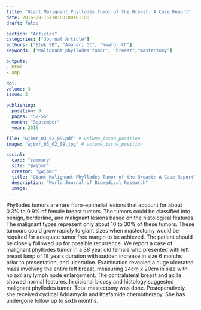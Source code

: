 ```yaml
---
title: "Giant Malignant Phyllodes Tumor of the Breast: A Case Report"
date: 2016-09-15T10:00:00+01:00
draft: false

section: "Articles"
categories: ["Journal Article"]
authors: ["Etuk EB", "Amanari OC", "Nwafor CC"]
keywords: ["Malignant phyllodes tumor", "breast","mastectomy"]

outputs: 
- html
- amp

doi:
volume: 3
issue: 2

publishing:
  position: 9
  pages: "52-55"
  month: "September"
  year: 2016

file: "wjbmr_03_02_09.pdf" # volume_issue_position
image: "wjbmr_03_02_09.jpg" # volume_issue_position

social:
  card: "summary"
  site: "@wjbmr"
  creator: "@wjbmr"
  title: "Giant Malignant Phyllodes Tumor of the Breast: A Case Report"
  description: "World Journal of Biomedical Research"
  image:
---
```

Phyllodes tumors are rare fibro-epithelial lesions that account for about 0.3% to 0.9% of female breast tumors.
The tumors could be classified into benign, borderline, and malignant lesions based on the histological
features. The malignant types represent only about 10 to 30% of these tumors. These tumours could grow
rapidly to giant sizes when mastectomy would be required for adequate tumor free margin to be achieved. The
patient should be closely followed up for possible recurrence. We report a case of malignant phyllodes tumor in
a 38 year old female who presented with left breast lump of 18 years duration with sudden increase in size 6
months prior to presentation, and ulceration. Examination revealed a huge ulcerated mass involving the entire
left breast, measuring 24cm x 20cm in size with no axillary lymph node enlargement. The contralateral breast
and axilla showed normal features. In cisional biopsy and histology suggested malignant phyllodes tumor.
Total mastectomy was done. Postoperatively, she received cyclical Adriamycin and Ifosfamide chemotherapy.
She has undergone follow up to sixth months.